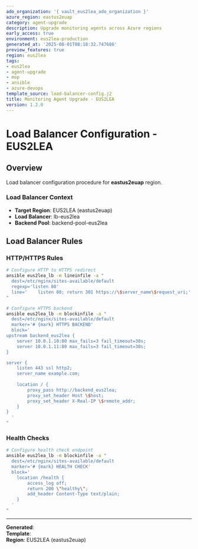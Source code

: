 ```yaml
---
ado_organization: '{ vault_eus2lea_ado_organization }'
azure_region: eastus2euap
category: agent-upgrade
description: Upgrade monitoring agents across Azure regions
early_access: true
environment: eus2lea-production
generated_at: '2025-08-01T08:18:32.747686'
preview_features: true
region: eus2lea
tags:
- eus2lea
- agent-upgrade
- mop
- ansible
- azure-devops
template_source: load-balancer-config.j2
title: Monitoring Agent Upgrade - EUS2LEA
version: 1.2.0
---
```



# Load Balancer Configuration - EUS2LEA

## Overview

Load balancer configuration procedure for **eastus2euap** region.

### Load Balancer Context

- **Target Region**: EUS2LEA (eastus2euap)
- **Load Balancer**: lb-eus2lea
- **Backend Pool**: backend-pool-eus2lea

## Load Balancer Rules

### HTTP/HTTPS Rules
```bash
# Configure HTTP to HTTPS redirect
ansible eus2lea_lb -m lineinfile -a "
  dest=/etc/nginx/sites-available/default
  regexp='listen 80'
  line='    listen 80; return 301 https://\$server_name\$request_uri;'
"

# Configure HTTPS backend
ansible eus2lea_lb -m blockinfile -a "
  dest=/etc/nginx/sites-available/default
  marker='# {mark} HTTPS BACKEND'
  block='
upstream backend_eus2lea {
    server 10.0.1.10:80 max_fails=3 fail_timeout=30s;
    server 10.0.1.11:80 max_fails=3 fail_timeout=30s;
}

server {
    listen 443 ssl http2;
    server_name example.com;
    
    location / {
        proxy_pass http://backend_eus2lea;
        proxy_set_header Host \$host;
        proxy_set_header X-Real-IP \$remote_addr;
    }
}
  '
"
```

### Health Checks
```bash
# Configure health check endpoint
ansible eus2lea_lb -m blockinfile -a "
  dest=/etc/nginx/sites-available/default
  marker='# {mark} HEALTH CHECK'
  block='
    location /health {
        access_log off;
        return 200 \"healthy\";
        add_header Content-Type text/plain;
    }
  '
"
```

---

**Generated**:   
**Template**:   
**Region**: EUS2LEA (eastus2euap)